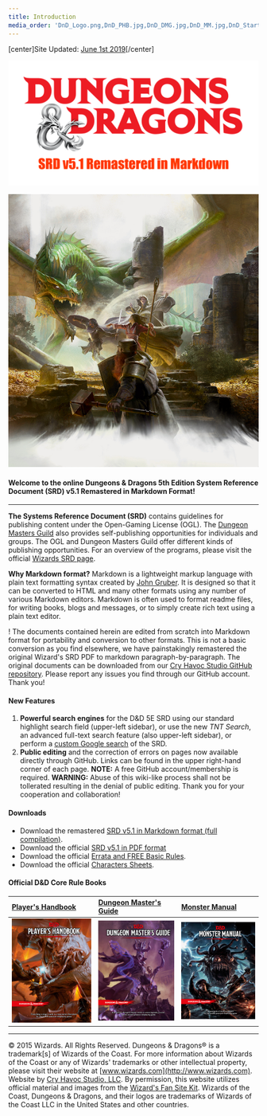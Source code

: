 ```yaml
---
title: Introduction
media_order: 'DnD_Logo.png,DnD_PHB.jpg,DnD_DMG.jpg,DnD_MM.jpg,DnD_Starter_Art.jpg,D&D SRD5 Remastered.png'
---
```


[center]Site Updated: [June 1st 2019](https://ogl-srd5.com/changelog#june1st2019)[/center]

![D&D SRD5 Remastered](D&D_SRD5_Remastered.png)

![Starter Image](DnD_Starter_Art.jpg)

#### Welcome to the online Dungeons & Dragons 5th Edition System Reference Document (SRD) v5.1 Remastered in Markdown Format!

---

**The Systems Reference Document (SRD)** contains guidelines for publishing content under the Open-Gaming License (OGL). The [Dungeon Masters Guild](http://dungeonmastersguild.com/) also provides self-publishing opportunities for individuals and groups. The OGL and Dungeon Masters Guild offer different kinds of publishing opportunities. For an overview of the programs, please visit the official [Wizards SRD page](http://dnd.wizards.com/articles/features/systems-reference-document-srd).

**Why Markdown format?** Markdown is a lightweight markup language with plain text formatting syntax created by [John Gruber](https://daringfireball.net). It is designed so that it can be converted to HTML and many other formats using any number of various Markdown editors. Markdown is often used to format readme files, for writing books, blogs and messages, or to simply create rich text using a plain text editor.

! The documents contained herein are edited from scratch into Markdown format for portability and conversion to other formats. This is not a basic conversion as you find elsewhere, we have painstakingly remastered the original Wizard's SRD PDF to markdown paragraph-by-paragraph. The original documents can be downloaded from our [Cry Havoc Studio GitHub repository](https://github.com/CryHavocStudio/OGL-SRD5). Please report any issues you find through our GitHub account. Thank you!

#### New Features
1. **Powerful search engines** for the D&D 5E SRD using our standard highlight search field (upper-left sidebar), or use the new _TNT Search_, an advanced full-text search feature (also upper-left sidebar), or perform a [custom Google search](https://cse.google.com/cse?cx=001286843246981938841:_5jzoxwanvq) of the SRD.
2. **Public editing** and the correction of errors on pages now available directly through GitHub. Links can be found in the upper right-hand corner of each page. **NOTE:** A free GitHub account/membership is required. **WARNING:** Abuse of this wiki-like process shall not be tollerated resulting in the denial of public editing. Thank you for your cooperation and collaboration!

#### Downloads

* Download the remastered [SRD v5.1 in Markdown format (full compilation)](https://github.com/CryHavocStudio/OGL-SRD5/blob/master/D%26D%205E%20SRD%20v5.1%20Compilation.md).
* Download the official [SRD v5.1 in PDF format](http://media.wizards.com/2016/downloads/DND/SRD-OGL_V5.1.pdf)
* Download the official [Errata and FREE Basic Rules](http://dnd.wizards.com/articles/features/basicrules).
* Download the official [Characters Sheets](http://dnd.wizards.com/articles/features/character_sheets).

#### Official D&D Core Rule Books

| [Player's Handbook](https://www.amazon.com/Players-Handbook-Dungeons-Dragons-Wizards/dp/0786965606/ref=asap_bc?ie=UTF8) | [Dungeon Master's Guide](https://www.amazon.com/Dungeon-Masters-Guide-Core-Rulebook/dp/0786965622/ref=asap_bc?ie=UTF8) | [Monster Manual](https://www.amazon.com/Monster-Manual-Core-Rulebook-Wizards/dp/0786965614/ref=asap_bc?ie=UTF8) |
|:----------------------------------------------------------------------------------------------------------------------- |:---------------------------------------------------------------------------------------------------------------------- |:--------------------------------------------------------------------------------------------------------------- |
| ![PHB](DnD_PHB.jpg)                                                                                                     | ![DMG](DnD_DMG.jpg)                                                                                                    | ![MM](DnD_MM.jpg)                                                                                               |

<hr>

© 2015 Wizards. All Rights Reserved. Dungeons & Dragons® is a trademark[s] of Wizards of the Coast. For more information about Wizards of the Coast or any of Wizards' trademarks or other intellectual property, please visit their website at [www.wizards.com](http://www.wizards.com).
Website by [Cry Havoc Studio, LLC](http://cryhavoc.studio). By permission, this website utilizes official material and images from the [Wizard's Fan Site Kit](http://dnd.wizards.com/articles/features/fan-site-kit). Wizards of the Coast, Dungeons & Dragons, and their logos are trademarks of Wizards of the Coast LLC in the United States and other countries.
